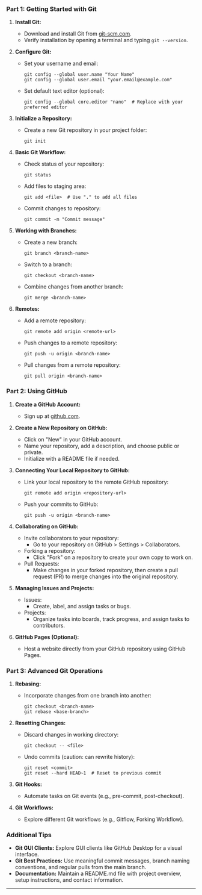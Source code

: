 ### Part 1: Getting Started with Git

1. **Install Git:**
   - Download and install Git from [git-scm.com](https://git-scm.com/).
   - Verify installation by opening a terminal and typing `git --version`.

2. **Configure Git:**
   - Set your username and email:
     ```
     git config --global user.name "Your Name"
     git config --global user.email "your.email@example.com"
     ```
   - Set default text editor (optional):
     ```
     git config --global core.editor "nano"  # Replace with your preferred editor
     ```

3. **Initialize a Repository:**
   - Create a new Git repository in your project folder:
     ```
     git init
     ```

4. **Basic Git Workflow:**
   - Check status of your repository:
     ```
     git status
     ```
   - Add files to staging area:
     ```
     git add <file>  # Use "." to add all files
     ```
   - Commit changes to repository:
     ```
     git commit -m "Commit message"
     ```

5. **Working with Branches:**
   - Create a new branch:
     ```
     git branch <branch-name>
     ```
   - Switch to a branch:
     ```
     git checkout <branch-name>
     ```
   - Combine changes from another branch:
     ```
     git merge <branch-name>
     ```

6. **Remotes:**
   - Add a remote repository:
     ```
     git remote add origin <remote-url>
     ```
   - Push changes to a remote repository:
     ```
     git push -u origin <branch-name>
     ```
   - Pull changes from a remote repository:
     ```
     git pull origin <branch-name>
     ```

### Part 2: Using GitHub

1. **Create a GitHub Account:**
   - Sign up at [github.com](https://github.com/).

2. **Create a New Repository on GitHub:**
   - Click on "New" in your GitHub account.
   - Name your repository, add a description, and choose public or private.
   - Initialize with a README file if needed.

3. **Connecting Your Local Repository to GitHub:**
   - Link your local repository to the remote GitHub repository:
     ```
     git remote add origin <repository-url>
     ```
   - Push your commits to GitHub:
     ```
     git push -u origin <branch-name>
     ```

4. **Collaborating on GitHub:**
   - Invite collaborators to your repository:
     - Go to your repository on GitHub > Settings > Collaborators.
   - Forking a repository:
     - Click "Fork" on a repository to create your own copy to work on.
   - Pull Requests:
     - Make changes in your forked repository, then create a pull request (PR) to merge changes into the original repository.

5. **Managing Issues and Projects:**
   - Issues:
     - Create, label, and assign tasks or bugs.
   - Projects:
     - Organize tasks into boards, track progress, and assign tasks to contributors.

6. **GitHub Pages (Optional):**
   - Host a website directly from your GitHub repository using GitHub Pages.

### Part 3: Advanced Git Operations

1. **Rebasing:**
   - Incorporate changes from one branch into another:
     ```
     git checkout <branch-name>
     git rebase <base-branch>
     ```

2. **Resetting Changes:**
   - Discard changes in working directory:
     ```
     git checkout -- <file>
     ```
   - Undo commits (caution: can rewrite history):
     ```
     git reset <commit>
     git reset --hard HEAD~1  # Reset to previous commit
     ```

3. **Git Hooks:**
   - Automate tasks on Git events (e.g., pre-commit, post-checkout).

4. **Git Workflows:**
   - Explore different Git workflows (e.g., Gitflow, Forking Workflow).

### Additional Tips

- **Git GUI Clients:** Explore GUI clients like GitHub Desktop for a visual interface.
- **Git Best Practices:** Use meaningful commit messages, branch naming conventions, and regular pulls from the main branch.
- **Documentation:** Maintain a README.md file with project overview, setup instructions, and contact information.
---